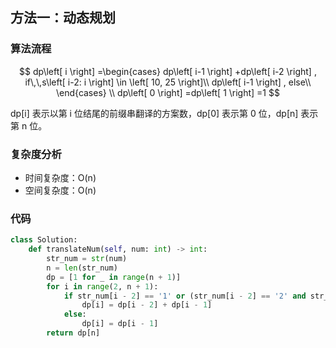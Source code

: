 ## 方法一：动态规划

### 算法流程

$$
dp\left[ i \right] =\begin{cases}
	dp\left[ i-1 \right] +dp\left[ i-2 \right] , if\,\,s\left[ i-2: i \right] \in \left[ 10, 25 \right]\\
	dp\left[ i-1 \right] , else\\
\end{cases}
\\
dp\left[ 0 \right] =dp\left[ 1 \right] =1
$$

dp[i] 表示以第 i 位结尾的前缀串翻译的方案数，dp[0] 表示第 0 位，dp[n] 表示第 n 位。

### 复杂度分析

* 时间复杂度：O(n)
* 空间复杂度：O(n)

### 代码

``` python
class Solution:
    def translateNum(self, num: int) -> int:
        str_num = str(num)
        n = len(str_num)
        dp = [1 for _ in range(n + 1)] 
        for i in range(2, n + 1):
            if str_num[i - 2] == '1' or (str_num[i - 2] == '2' and str_num[i - 1] < '6'):
                dp[i] = dp[i - 2] + dp[i - 1]
            else:
                dp[i] = dp[i - 1]
        return dp[n]
```

